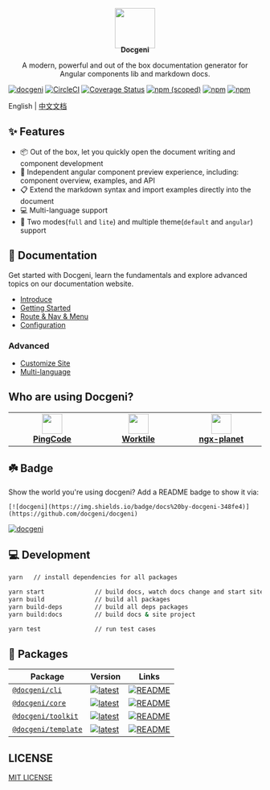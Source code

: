 <p align="center" style="margin-bottom: -20px">
  <a href="https://docgeni.org" target="_blank"><img width="80px" height="80px" src="https://cdn.worktile.com/open-sources/docgeni/logos/docgeni.png" /></a>
</p>
<p align="center">
  <strong>Docgeni</strong>
</p>
<p align="center">
A modern, powerful and out of the box documentation generator for Angular components lib and markdown docs.
</p>

[![docgeni](https://img.shields.io/badge/docs%20by-docgeni-348fe4)](https://github.com/docgeni/docgeni)
[![CircleCI](https://circleci.com/gh/docgeni/docgeni.svg?style=shield)](https://circleci.com/gh/docgeni/docgeni)
[![Coverage Status][coveralls-image]][coveralls-url]
[![npm (scoped)](https://img.shields.io/npm/v/@docgeni/cli?style=flat)](https://www.npmjs.com/package/@docgeni/cli)
[![npm](https://img.shields.io/npm/dm/@docgeni/cli)](https://www.npmjs.com/package/@docgeni/cli)
[![npm](https://img.shields.io/badge/code_style-prettier-ff69b4.svg?style=flat-square
)](https://github.com/prettier/prettier)


[coveralls-image]: https://coveralls.io/repos/github/docgeni/docgeni/badge.svg?branch=master
[coveralls-url]: https://coveralls.io/github/docgeni/docgeni?branch=master

English | [中文文档](https://github.com/docgeni/docgeni/blob/master/README.zh-CN.md)

## ✨ Features
- 📦 Out of the box, let you quickly open the document writing and component development
- 🏡 Independent angular component preview experience, including: component overview, examples, and API
- 📋 Extend the markdown syntax and import examples directly into the document
- 💻 Multi-language support
- 🚀 Two modes(`full` and `lite`) and multiple theme(`default` and `angular`)  support

## 📖 Documentation
Get started with Docgeni, learn the fundamentals and explore advanced topics on our documentation website.
- [Introduce](https://docgeni.org/guides/intro)
- [Getting Started](https://docgeni.org/guides/getting-started)
- [Route & Nav & Menu](https://docgeni.org/guides/route-nav-menu)
- [Configuration](https://docgeni.org/guides/configuration)

### Advanced
- [Customize Site](https://docgeni.org/guides/advance/customize)
- [Multi-language](https://docgeni.org/guides/advance/locales)

## Who are using Docgeni?

<table>

  <tr>
    <td width="240" align="center">
      <a target="_blank" href="https://pingcode.com?utm_source=github-docgeni">
        <img src="https://cdn.worktile.com/static/portal/assets/images/logos/square.png" height="40"/>
        <br />
        <strong>PingCode</strong>
      </a>
    </td>
    <td width="240" align="center">
       <a target="_blank" href="https://worktile.com?utm_source=github-docgeni">
        <img src="https://cdn.worktile.com/static/charm/assets/images/team_logo.png" height="40"/>
        <br />
        <strong>Worktile</strong>
      </a>
    </td>
    <td width="240" align="center">
      <a target="_blank" href="https://github.com/worktile/ngx-planet">
        <img src="https://cdn.worktile.com/open-sources/ngx-tethys/logos/tethys.png" height="40" />
        <br />
        <strong>ngx-planet</strong>
      </a>
    </td>
    
   
  </tr>
</table>

## ☘️ Badge
Show the world you're using docgeni?
Add a README badge to show it via: 

```
[![docgeni](https://img.shields.io/badge/docs%20by-docgeni-348fe4)](https://github.com/docgeni/docgeni)
```

[![docgeni](https://img.shields.io/badge/docs%20by-docgeni-348fe4)](https://github.com/docgeni/docgeni)

## 💻 Development

```bash
yarn   // install dependencies for all packages
```

```bash
yarn start              // build docs, watch docs change and start site project
yarn build              // build all packages
yarn build-deps         // build all deps packages
yarn build:docs         // build docs & site project

yarn test               // run test cases
```

## 💼 Packages

Package| Version| Links
---| --- | --- 
[`@docgeni/cli`](https://npmjs.com/package/@docgeni/cli) | [![latest](https://img.shields.io/npm/v/%40docgeni%2Fcli/latest.svg)](https://npmjs.com/package/@docgeni/cli) | [![README](https://img.shields.io/badge/README--green.svg)](/packages/cli/README.md) 
[`@docgeni/core`](https://npmjs.com/package/@docgeni/core) | [![latest](https://img.shields.io/npm/v/%40docgeni%2Fcore/latest.svg)](https://npmjs.com/package/@docgeni/core) | [![README](https://img.shields.io/badge/README--green.svg)](/packages/core/README.md) 
[`@docgeni/toolkit`](https://npmjs.com/package/@docgeni/toolkit) | [![latest](https://img.shields.io/npm/v/%40docgeni%2Ftoolkit/latest.svg)](https://npmjs.com/package/@docgeni/toolkit)  | [![README](https://img.shields.io/badge/README--green.svg)](/packages/toolkit/README.md) 
[`@docgeni/template`](https://npmjs.com/package/@docgeni/template) | [![latest](https://img.shields.io/npm/v/%40docgeni%2Ftemplate/latest.svg)](https://npmjs.com/package/@docgeni/template)  | [![README](https://img.shields.io/badge/README--green.svg)](/packages/template/README.md) 

## LICENSE

[MIT LICENSE](https://github.com/docgeni/docgeni/blob/master/LICENSE)
